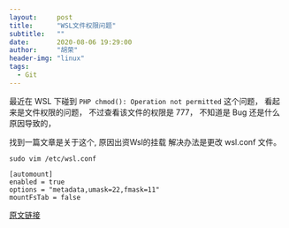 ```yaml
---
layout:     post
title:      "WSL文件权限问题"
subtitle:   ""
date:       2020-08-06 19:29:00
author:     "胡荣"
header-img: "linux"
tags:
  - Git
---
```


最近在 WSL 下碰到 `PHP chmod(): Operation not permitted` 这个问题，
看起来是文件权限的问题，
不过查看该文件的权限是 777，
不知道是 Bug 还是什么原因导致的，

找到一篇文章是关于这个, 原因出资Wsl的挂载
解决办法是更改 wsl.conf 文件。

```shell script
sudo vim /etc/wsl.conf
```

```apacheconfig
[automount]
enabled = true
options = "metadata,umask=22,fmask=11"
mountFsTab = false
```

[原文链接](https://hughsite.com/post/chmod-chown-wsl-improvements.html)
